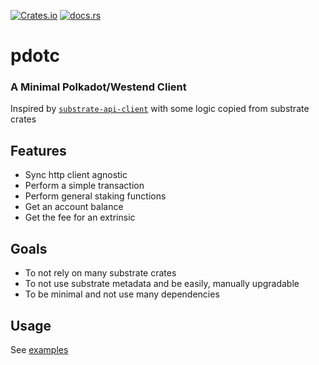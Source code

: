 [![Crates.io](https://img.shields.io/crates/v/pdotc?style=flat-square)](https://crates.io/crates/pdotc)
[![docs.rs](https://img.shields.io/docsrs/pdotc?style=flat-square)](https://docs.rs/pdotc/0.1.1/pdotc)

# pdotc

### A Minimal Polkadot/Westend Client

Inspired by [`substrate-api-client`](https://github.com/scs/substrate-api-client) with some logic copied from substrate crates

## Features
- Sync http client agnostic
- Perform a simple transaction
- Perform general staking functions
- Get an account balance
- Get the fee for an extrinsic

## Goals
- To not rely on many substrate crates
- To not use substrate metadata and be easily, manually upgradable
- To be minimal and not use many dependencies

## Usage
See [examples](examples/client.rs)
